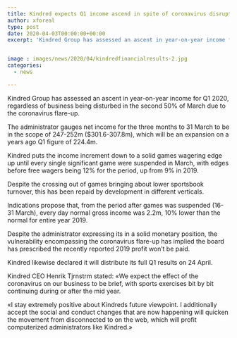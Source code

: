 ```yaml
---
title: Kindred expects Q1 income ascend in spite of coronavirus disruption
author: xforeal 
type: post
date: 2020-04-03T00:00:00+00:00
excerpt: 'Kindred Group has assessed an ascent in year-on-year income for Q1 2020, in spite of business being upset in the second 50% of March due to the coronavirus outbreak '


image : images/news/2020/04/kindredfinancialresults-2.jpg
categories:
  - news

---
```

Kindred Group has assessed an ascent in year-on-year income for Q1 2020, regardless of business being disturbed in the second 50% of March due to the coronavirus flare-up. 

The administrator gauges net income for the three months to 31 March to be in the scope of 247-252m ($301.6-307.8m), which will be an expansion on a years ago Q1 figure of 224.4m. 

Kindred puts the income increment down to a solid games wagering edge up until every single significant game were suspended in March, with edges before free wagers being 12&percnt; for the period, up from 9&percnt; in 2019. 

Despite the crossing out of games bringing about lower sportsbook turnover, this has been repaid by development in different verticals. 

Indications propose that, from the period after games was suspended (16-31 March), every day normal gross income was 2.2m, 10&percnt; lower than the normal for entire year 2019. 

Despite the administrator expressing its in a solid monetary position, the vulnerability encompassing the coronavirus flare-up has implied the board has prescribed the recently reported 2019 profit won&#8217;t be paid. 

Kindred likewise declared it will distribute its full Q1 results on 24 April. 

Kindred CEO Henrik Tjrnstrm stated: &#171;We expect the effect of the coronavirus on our business to be brief, with sports exercises bit by bit continuing during or after the mid year. 

&#171;I stay extremely positive about Kindreds future viewpoint. I additionally accept the social and conduct changes that are now happening will quicken the movement from disconnected to on the web, which will profit computerized administrators like Kindred.&#187;